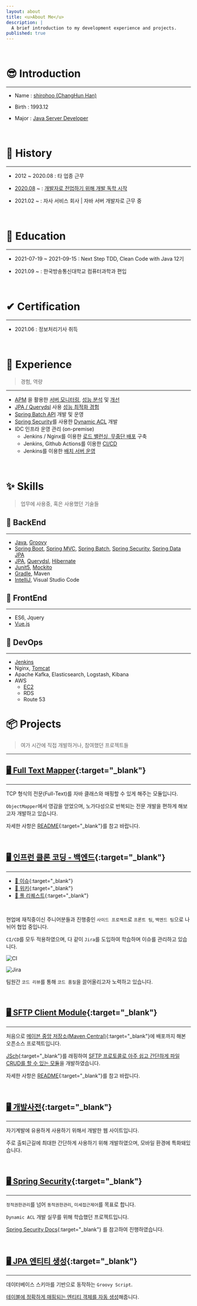 ```yaml
---
layout: about
title: <u>About Me</u>
description: |
  A brief introduction to my development experience and projects.
published: true
---
```


<br />

# 😎 Introduction

---

- Name :  <u>shirohoo (ChangHun Han)</u>

- Birth : 1993.12

- Major : <u>Java Server Developer</u>

<br />

# 📖 History

---

- 2012 ~ 2020.08 : 타 업종 근무

- <u>2020.08</u> ~ : <u>개발자로 전업하기 위해 개발 독학 시작</u>

- 2021.02 ~ : 자사 서비스 회사 \| 자바 서버 개발자로 근무 중

<br />

# 📜 Education

---

- 2021-07-19 ~ 2021-09-15 : Next Step TDD, Clean Code with Java 12기

- 2021.09 ~ : 한국방송통신대학교 컴퓨터과학과 편입

<br />

# ✔ Certification

---

- 2021.06 : 정보처리기사 취득

<br />

# 👏 Experience

> 경험, 역량

---

- <u>APM</u> 을 활용한 <u>서버 모니터링</u>, <u>성능 분석</u> 및 <u>개선</u>
- <u>JPA / Querydsl</u> 사용 <u>성능 최적화 경험</u>
- <u>Spring Batch API</u> 개발 및 운영
- <u>Spring Security</u>를 사용한 <u>Dynamic ACL</u> 개발
- IDC 인프라 운영 관리 (on-premise)
    - Jenkins / Nginx를 이용한 <u>로드 밸런싱, 무중단 배포</u> 구축
    - Jenkins, Github Actions를 이용한 <u>CI/CD</u>
    - Jenkins를 이용한 <u>배치 서버 운영</u>

<br />

# ✨ Skills

> 업무에 사용중, 혹은 사용했던 기술들

## 🔐 BackEnd

---

- <u>Java</u>, <u>Groovy</u>
- <u>Spring Boot</u>, <u>Spring MVC</u>, <u>Spring Batch</u>, <u>Spring Security</u>, <u>Spring Data JPA</u>
- <u>JPA</u>, <u>Querydsl</u>, <u>Hibernate</u>
- <u>Junit5</u>, <u>Mockito</u>
- <u>Gradle</u>, Maven
- <u>IntelliJ</u>, Visual Studio Code

## 🎨 FrontEnd

---

- ES6, Jquery
- <u>Vue.js</u>

## 🕋 DevOps

---

- <u>Jenkins</u>
- Nginx, <u>Tomcat</u>
- Apache Kafka, Elasticsearch, Logstash, Kibana
- AWS
    - <u>EC2</u>
    - RDS
    - Route 53

# 📦 Projects

> 여가 시간에 직접 개발하거나, 참여했던 프로젝트들

---

## [🖥 Full Text Mapper](https://github.com/shirohoo/full-text-mapper){:target="_blank"}

---

TCP 형식의 전문(Full-Text)를 자바 클래스와 매핑할 수 있게 해주는 모듈입니다.

`ObjectMapper`에서 영감을 얻었으며, 노가다성으로 반복되는 전문 개발을 편하게 해보고자 개발하고 있습니다.

자세한 사항은 [README](https://github.com/shirohoo/full-text-mapper/blob/main/README.md){:target="_blank"}를 참고 바랍니다.

<br />

## [🖥 인프런 클론 코딩 - 백엔드](https://github.com/Ark-inflearn/inflearn-clone-back){:target="_blank"}

---

- [📜 이슈](https://github.com/Ark-inflearn/inflearn-clone-back/issues){:target="_blank"}
- [📜 위키](https://github.com/Ark-inflearn/inflearn-clone-back/wiki){:target="_blank"}
- [📜 풀 리퀘스트](https://github.com/Ark-inflearn/inflearn-clone-back/pulls){:target="_blank"}

<br />

현업에 재직중이신 주니어분들과 진행중인 `사이드 프로젝트`로 `프론트 팀`, `백엔드 팀`으로 나뉘어 협업 중입니다. 

`CI/CD`를 모두 적용하였으며, 다 같이 `Jira`를 도입하여 학습하며 이슈를 관리하고 있습니다.

![CI](https://user-images.githubusercontent.com/71188307/131324482-803a4b44-8d9b-4257-9a2a-dac9102ec464.png)

![Jira](https://user-images.githubusercontent.com/71188307/131324607-827b188f-7400-44dd-8a14-de866644dd40.png)

팀원간 `코드 리뷰`를 통해 `코드 품질`을 끌어올리고자 노력하고 있습니다.

<br />

## [🖥 SFTP Client Module](https://github.com/shirohoo/sftp-client){:target="_blank"}

---

처음으로 [메이븐 중앙 저장소(Maven Central)](https://mvnrepository.com/artifact/io.github.shirohoo/sftp-client){:target="_blank"}에 배포까지 해본 오픈소스 프로젝트입니다.

[JSch](https://github.com/is/jsch){:target="_blank"}를 래핑하여 <u>SFTP 프로토콜로 아주 쉽고 간단하게 파일 CRUD를 할 수 있는 모듈</u>을 개발하였습니다.

자세한 사항은 [README](https://github.com/shirohoo/sftp-client/blob/master/README.md){:target="_blank"}를 참고 바랍니다.

<br />

## [🖥 개발사전](http://15.165.178.142/#/){:target="_blank"}

---

자기계발에 유용하게 사용하기 위해서 개발한 웹 사이트입니다.

주로 출퇴근길에 최대한 간단하게 사용하기 위해 개발하였으며, 모바일 환경에 특화돼있습니다.

<br />

## [🖥 Spring Security](https://github.com/shirohoo/spring-security-dynamic-acl){:target="_blank"}

---

`정적권한관리`를 넘어 `동적권한관리`, `미세접근제어`를 목표로 합니다.

`Dynamic ACL` 개발 실무를 위해 학습했던 프로젝트입니다.

[Spring Security Docs](https://docs.spring.io/spring-security/site/docs/current/reference/html5/){:target="_blank"} 를 참고하여 진행하였습니다.

<br />


## [🖥 JPA 엔티티 생성](https://github.com/shirohoo/create-automation-jpa-entity){:target="_blank"}

---

데이터베이스 스키마를 기반으로 동작하는 `Groovy Script`.

<u>테이블에 정확하게 매핑되는 엔티티 객체를 자동 생성</u>해줍니다.

<br />
